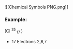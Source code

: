 ![[Chemical Symbols PNG.png]]

### Example:
(Cl <sup> 35 </sup> <sub> 17 </sub> ) 
- 17 Electrons 2,8,7

